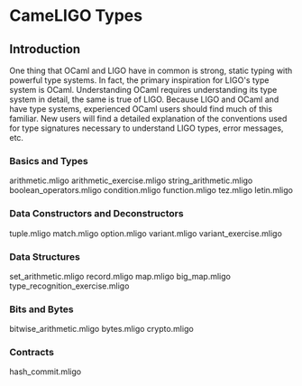# CameLIGO Types

## Introduction

One thing that OCaml and LIGO have in common is strong, static typing with
powerful type systems. In fact, the primary inspiration for LIGO's type system
is OCaml. Understanding OCaml requires understanding its type system in detail,
the same is true of LIGO. Because LIGO and OCaml and have type systems, experienced
OCaml users should find much of this familiar. New users will find a detailed
explanation of the conventions used for type signatures necessary to understand
LIGO types, error messages, etc.

### Basics and Types

arithmetic.mligo
arithmetic_exercise.mligo
string_arithmetic.mligo
boolean_operators.mligo
condition.mligo
function.mligo
tez.mligo
letin.mligo

### Data Constructors and Deconstructors

tuple.mligo
match.mligo
option.mligo
variant.mligo
variant_exercise.mligo

### Data Structures

set_arithmetic.mligo
record.mligo
map.mligo
big_map.mligo
type_recognition_exercise.mligo

### Bits and Bytes

bitwise_arithmetic.mligo
bytes.mligo
crypto.mligo

### Contracts

hash_commit.mligo
